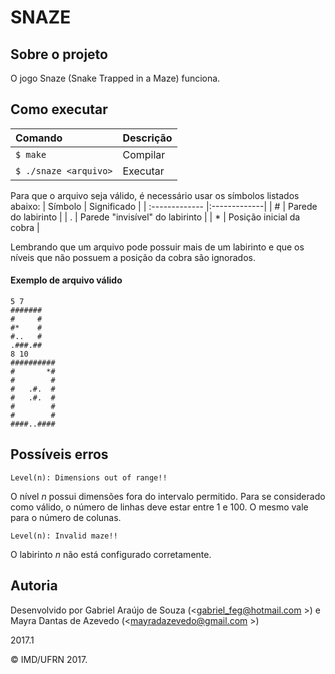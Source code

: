 # SNAZE

## Sobre o projeto

O jogo Snaze (Snake Trapped in a Maze) funciona.

## Como executar

|  Comando           | Descrição  |
| :-----| :-------------|
| ```$ make``` | Compilar | 
| ```$ ./snaze <arquivo>``` | Executar | 

Para que o arquivo seja válido, é necessário usar os símbolos listados abaixo:
| Símbolo     | Significado           |
| :------------- |:-------------|
| #      | Parede do labirinto |
| .      | Parede "invisível" do labirinto   | 
| *      | Posição inicial da cobra   |

Lembrando que um arquivo pode possuir mais de um labirinto e que os 
níveis que não possuem a posição da cobra são ignorados.

#### Exemplo de arquivo válido
```
5 7
#######
#     #
#*    #
#..   #
.###.##
8 10
##########
#       *#
#        #
#   .#.  #
#   .#.  #
#        #
#        #
####..####
```

## Possíveis erros


`Level(n): Dimensions out of range!!`

O nível *n* possui dimensões fora do intervalo permitido. Para se considerado como válido, o número de linhas 
deve estar entre 1 e 100. O mesmo vale para o número de colunas.<br/>


`Level(n): Invalid maze!!` 

O labirinto *n* não está configurado corretamente.<br/>


## Autoria

Desenvolvido por Gabriel Araújo de Souza (<gabriel_feg@hotmail.com >) e Mayra Dantas de Azevedo (<mayradazevedo@gmail.com >)

2017.1

&copy; IMD/UFRN 2017.
